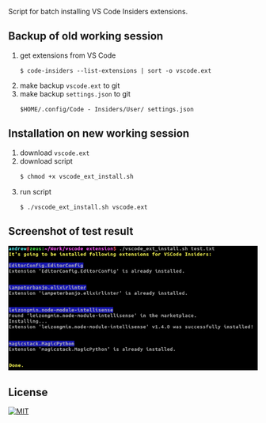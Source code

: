 Script for batch installing VS Code Insiders extensions.

## Backup of old working session
1. get extensions from VS Code
    ```
    $ code-insiders --list-extensions | sort -o vscode.ext
    ```
2. make backup `vscode.ext` to git
3. make backup `settings.json` to git
    ```
    $HOME/.config/Code - Insiders/User/ settings.json
    ```

## Installation on new working session
1. download `vscode.ext`
2. download script
    ```bash
    $ chmod +x vscode_ext_install.sh
    ```
3. run script
    ```
    $ ./vscode_ext_install.sh vscode.ext
    ```

## Screenshot of test result
<p align="center"><img src="https://github.com/ondrej-tucek/vscode-extensions-install/blob/master/screenshot.png?raw=true" /></p>

## License
[![MIT](https://img.shields.io/packagist/l/doctrine/orm.svg)](https://github.com/ondrej-tucek/vscode-extensions-install/blob/master/LICENSE)
